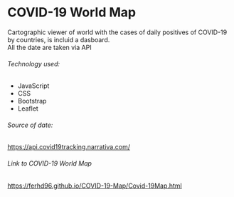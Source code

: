 # COVID-19 World Map
Cartographic viewer of world with the cases of daily positives of COVID-19 by countries, is incluid a dasboard.<br/>
All the date are taken via API<br/>
###### Technology used:
- JavaScript
- CSS
- Bootstrap
- Leaflet
###### Source of date:
https://api.covid19tracking.narrativa.com/
###### Link to COVID-19 World Map
https://ferhd96.github.io/COVID-19-Map/Covid-19Map.html
